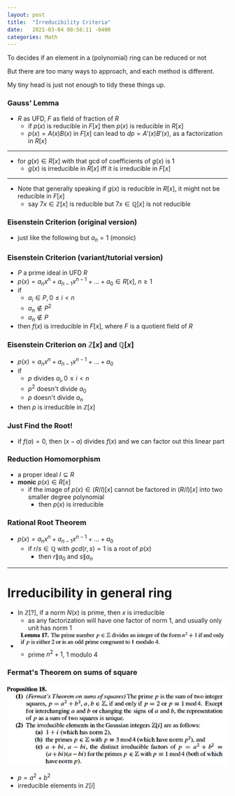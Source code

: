 ```yaml
---
layout: post
title:  "Irreducibility Criteria"
date:   2021-03-04 00:56:11 -0400
categories: Math
---
```

To decides if an element in a (polynomial) ring can be reduced or not 

But there are too many ways to approach, and each method is different.

My tiny head is just not enough to tidy these things up.

### Gauss' Lemma
* $R$ as UFD, $F$ as field of fraction of $R$
  * if $p(x)$ is reducible in $F[x]$ then $p(x)$ is reducible in $R[x]$
  * $p(x) = A(x)B(x)$ in $F[x]$ can lead to $dp = A'(x)B'(x)$, as a factorization in $R[x]$
***
* for $g(x) \in R[x]$ with that gcd of coefficients of $g(x)$ is 1
  * $g(x)$ is irreducible in $R[x]$ iff it is irreducible in $F[x]$
***
*  Note that generally speaking if $g(x)$ is reducible in $R[x]$, it might not be reducible in $F[x]$
   *  say $7x \in \mathbb{Z}[x]$ is reducible but $7x \in \mathbb{Q}[x]$ is not reducible

### Eisenstein Criterion (original version)
* just like the following but $a_n = 1$ (monoic)

### Eisenstein Criterion (variant/tutorial version)
* $P$ a prime ideal in UFD $R$
* $p(x) = a_nx^n + a_{n-1}x^{n-1} + ... + a_0 \in R[x]$, $n \ge 1$
* if
  * $a_i \in P, 0 \le i < n$
  * $a_n \not \in P^2$
  * $a_n \not \in P$
* then $f(x)$ is irreducible in $F[x]$, where $F$ is a quotient field of $R$

### Eisenstein Criterion on $\mathbb{Z}[x]$ and $\mathbb{Q}[x]$ 
* $p(x) = a_nx^n + a_{n-1}x^{n-1} + ... + a_0$
* if 
  * $p$ divides $a_i, 0 \le i < n$
  * $p^2$ doesn't divide $a_0$
  * $p$ doesn't divide $a_n$
* then $p$ is irreducible in $\mathbb{Z}[x]$


### Just Find the Root!
* if $f(a) = 0$, then $(x-a)$ divides $f(x)$ and we can factor out this linear  part

### Reduction Homomorphism
* a proper ideal $I \subseteq R$
* **monic** $p(x) \in R[x]$
  * if the image of $p(x) \in (R/I)[x]$ cannot be factored in $(R/I)[x]$ into two smaller degree polynomial
    * then $p(x)$ is irreducible

### Rational Root Theorem
* $p(x) = a_nx^n + a_{n-1}x^{n-1} + ... + a_0$
  * if $r/s \in \mathbb{Q}$ with $gcd(r,s) = 1$ is a root of $p(x)$
    * then $r \| a_0$ and $s \| a_n$

***
# Irreducibility in general ring

* In $\mathbb{Z}[?]$, if a norm $N(x)$ is prime, then $x$ is irreducible
  * as any factorization will have one factor of norm 1, and usually only unit has norm 1
* ![](/assets/img/2021-03-06-23-59-08.png)
  * prime $n^2+1$, 1 modulo 4
### Fermat's Theorem on sums of square
![](/assets/img/2021-03-07-00-06-22.png)
* $p = a^2+b^2$
* irreducible elements in $\mathbb{Z}[i]$